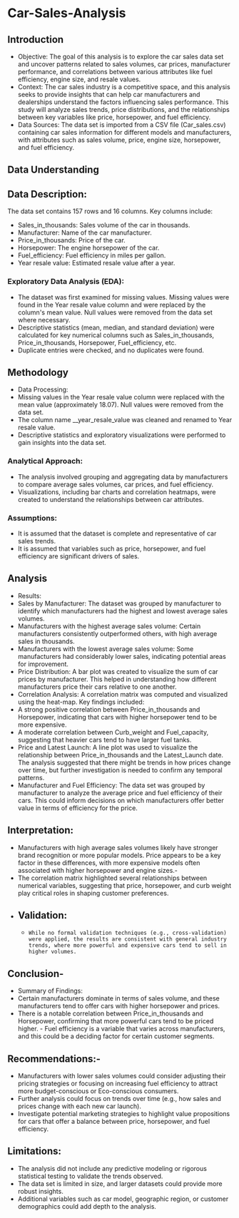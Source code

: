 # Car-Sales-Analysis

## Introduction
- Objective: The goal of this analysis is to explore the car sales data set and uncover patterns related to sales volumes, car prices, manufacturer performance, and correlations between various attributes like fuel efficiency, engine size, and resale values.
- Context: The car sales industry is a competitive space, and this analysis seeks to provide insights that can help car manufacturers and dealerships understand the factors influencing sales performance. This study will analyze sales trends, price distributions, and the relationships between key variables like price, horsepower, and fuel efficiency.
- Data Sources: The data set is imported from a CSV file (Car_sales.csv) containing car sales information for different models and manufacturers, with attributes such as sales volume, price, engine size, horsepower, and fuel efficiency.

## Data Understanding

## Data Description:
The data set contains 157 rows and 16 columns. Key columns include:
- Sales_in_thousands: Sales volume of the car in thousands.
- Manufacturer: Name of the car manufacturer.
- Price_in_thousands: Price of the car.
- Horsepower: The engine horsepower of the car.
- Fuel_efficiency: Fuel efficiency in miles per gallon.
- Year resale value: Estimated resale value after a year.

### Exploratory Data Analysis (EDA):
- The dataset was first examined for missing values. Missing values were found in the Year resale value column and were replaced by the column's mean value. Null values were removed from the data set where necessary.
- Descriptive statistics (mean, median, and standard deviation) were calculated for key numerical columns such as Sales_in_thousands, Price_in_thousands, Horsepower, Fuel_efficiency, etc.
- Duplicate entries were checked, and no duplicates were found.

## Methodology
- Data Processing:
- Missing values in the Year resale value column were replaced with the mean value (approximately 18.07). Null values were removed from the data set.
- The column name __year_resale_value was cleaned and renamed to Year resale value.
- Descriptive statistics and exploratory visualizations were performed to gain insights into the data set.
  
### Analytical Approach:
- The analysis involved grouping and aggregating data by manufacturers to compare average sales volumes, car prices, and fuel efficiency.
- Visualizations, including bar charts and correlation heatmaps, were created to understand the relationships between car attributes.
  
### Assumptions:
- It is assumed that the dataset is complete and representative of car sales trends.
- It is assumed that variables such as price, horsepower, and fuel efficiency are significant drivers of sales.

## Analysis
- Results:
- Sales by Manufacturer: The dataset was grouped by manufacturer to identify which manufacturers had the highest and lowest average sales volumes.
- Manufacturers with the highest average sales volume: Certain manufacturers consistently outperformed others, with high average sales in thousands.
- Manufacturers with the lowest average sales volume: Some manufacturers had considerably lower sales, indicating potential areas for improvement.
- Price Distribution: A bar plot was created to visualize the sum of car prices by manufacturer. This helped in understanding how different manufacturers price their cars relative to one another.
- Correlation Analysis: A correlation matrix was computed and visualized using the heat-map. Key findings included:
- A strong positive correlation between Price_in_thousands and Horsepower, indicating that cars with higher horsepower tend to be more expensive.
- A moderate correlation between Curb_weight and Fuel_capacity, suggesting that heavier cars tend to have larger fuel tanks.
- Price and Latest Launch: A line plot was used to visualize the relationship between Price_in_thousands and the Latest_Launch date. The analysis suggested that there might be trends in how prices change over time, but further investigation is needed to confirm any temporal patterns.
- Manufacturer and Fuel Efficiency: The data set was grouped by manufacturer to analyze the average price and fuel efficiency of their cars. This could inform decisions on which manufacturers offer better value in terms of efficiency for the price.

## Interpretation:
- Manufacturers with high average sales volumes likely have stronger brand recognition or more popular models. Price appears to be a key factor in these differences, with more expensive models often associated with higher horsepower and engine sizes.-
- The correlation matrix highlighted several relationships between numerical variables, suggesting that price, horsepower, and curb weight play critical roles in shaping customer preferences.
- 
  ## Validation:
  - 	While no formal validation techniques (e.g., cross-validation) were applied, the results are consistent with general industry trends, where more powerful and expensive cars tend to sell in higher volumes.

## Conclusion-
- Summary of Findings:
- Certain manufacturers dominate in terms of sales volume, and these manufacturers tend to offer cars with higher horsepower and prices.
- There is a notable correlation between Price_in_thousands and Horsepower, confirming that more powerful cars tend to be priced higher. - Fuel efficiency is a variable that varies across manufacturers, and this could be a deciding factor for certain customer segments.
  
 ## 	Recommendations:-
- 	Manufacturers with lower sales volumes could consider adjusting their pricing strategies or focusing on increasing fuel efficiency to attract more budget-conscious or Eco-conscious consumers.
- 	Further analysis could focus on trends over time (e.g., how sales and prices change with each new car launch).
- 	Investigate potential marketing strategies to highlight value propositions for cars that offer a balance between price, horsepower, and fuel efficiency.

## Limitations:
- The analysis did not include any predictive modeling or rigorous statistical testing to validate the trends observed.
-  The data set is limited in size, and larger datasets could provide more robust insights.
- Additional variables such as car model, geographic region, or customer demographics could add depth to the analysis.

